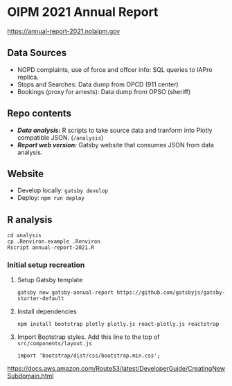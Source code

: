 # OIPM 2021 Annual Report

https://annual-report-2021.nolaipm.gov

## Data Sources

- NOPD complaints, use of force and offcer info: SQL queries to IAPro replica.
- Stops and Searches: Data dump from OPCD (911 center)
- Bookings (proxy for arrests): Data dump from OPSO (sheriff)

## Repo contents

- ***Data analysis:*** R scripts to take source data and tranform into Plotly compatible JSON. (`/analysis`)
- ***Report web version:*** Gatsby website that consumes JSON from data analysis.


## Website

- Develop locally: `gatsby develop`
- Deploy: `npm run deploy`

## R analysis

```
cd analysis
cp .Renviron.example .Renviron
Rscript annual-report-2021.R
```

### Initial setup recreation

1. Setup Gatsby template
	```
	gatsby new gatsby-annual-report https://github.com/gatsbyjs/gatsby-starter-default
	```

2. Install dependencies
	```
	npm install bootstrap plotly plotly.js react-plotly.js reactstrap
	```

3. Import Bootstrap styles. Add this line to the top of `src/components/layout.js`
	```
	import 'bootstrap/dist/css/bootstrap.min.css';
	```


https://docs.aws.amazon.com/Route53/latest/DeveloperGuide/CreatingNewSubdomain.html
